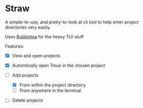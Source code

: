 # Straw

A simple-to-use, and pretty-to-look at cli tool to help enter project directories very easily.

Uses [Bubbletea](https://github.com/charmbracelet/bubbletea) for the heavy TUI stuff

Features: 
- [X] View and open projects
- [X] Automtically open Tmux in the chosen project
- [ ] Add projects
  - [X] From within the project directory
  - [ ] From anywhere in the terminal
- [ ] Delete projects

